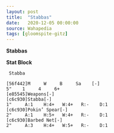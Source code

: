 ```yaml
---
layout: post
title:  "Stabbas"
date:   2020-12-05 00:00:00
source: Wahapedia
tags: [gloomspite-gitz]
---
```


**Stabbas**

**Stat Block**
```
 Stabba
```

```
[56f442]M     W     B     Sa    [-]
5"    1     4     6+    
[e85545]Weapons[-]
[c6c930]Stabba[-]
1"     A:1    H:4+   W:4+   R:-    D:1   
[c6c930]Pokin’ Spear[-]
2"     A:1    H:5+   W:4+   R:-    D:1   
[c6c930]Barbed Net[-]
2"     A:3    H:4+   W:5+   R:-    D:1   
```
    